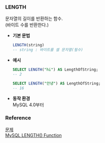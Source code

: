 ### LENGTH
문자열의 길이를 반환하는 함수.<br>
(바이트 수를 반환한다.)<br>
- **기본 문법**<br>
  ```sql
  LENGTH(string)
  -- string : 바이트를 셀 문자열(필수)
  ```
- **예시**<br>
  ```sql
  SELECT LENGTH("hi") AS LengthOfString;
  -- 2
  
  SELECT LENGTH("안녕") AS LengthOfString;
  -- 16
  ```
- **동작 환경**<br>
  MySQL 4.0부터<br>

### Reference
[문제](https://www.hackerrank.com/challenges/weather-observation-station-5/problem?isFullScreen=true)<br>
[MySQL LENGTH() Function](https://www.w3schools.com/sql/func_mysql_length.asp)<br>
